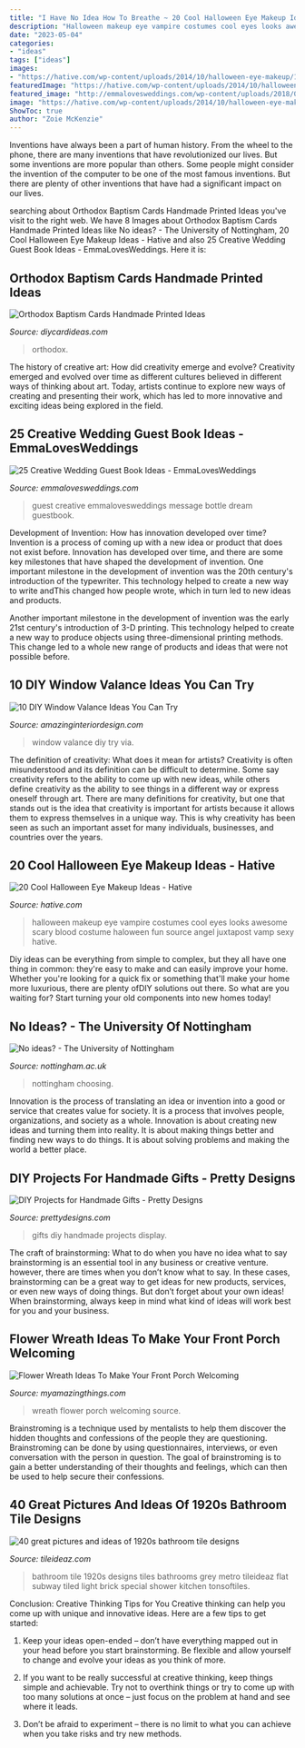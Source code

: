 ```yaml
---
title: "I Have No Idea How To Breathe ~ 20 Cool Halloween Eye Makeup Ideas"
description: "Halloween makeup eye vampire costumes cool eyes looks awesome scary blood costume haloween fun source angel juxtapost vamp sexy hative"
date: "2023-05-04"
categories:
- "ideas"
tags: ["ideas"]
images:
- "https://hative.com/wp-content/uploads/2014/10/halloween-eye-makeup/16-halloween-eye-makeup-ideas.jpg"
featuredImage: "https://hative.com/wp-content/uploads/2014/10/halloween-eye-makeup/16-halloween-eye-makeup-ideas.jpg"
featured_image: "http://emmalovesweddings.com/wp-content/uploads/2018/01/message-in-a-bottle-wedding-guest-book-ideas.jpg"
image: "https://hative.com/wp-content/uploads/2014/10/halloween-eye-makeup/16-halloween-eye-makeup-ideas.jpg"
ShowToc: true
author: "Zoie McKenzie"
---
```



Inventions have always been a part of human history. From the wheel to the phone, there are many inventions that have revolutionized our lives. But some inventions are more popular than others. Some people might consider the invention of the computer to be one of the most famous inventions. But there are plenty of other inventions that have had a significant impact on our lives.

	

		
searching about Orthodox Baptism Cards Handmade Printed Ideas you've visit to the right web. We have 8 Images about Orthodox Baptism Cards Handmade Printed Ideas like No ideas? - The University of Nottingham, 20 Cool Halloween Eye Makeup Ideas - Hative and also 25 Creative Wedding Guest Book Ideas - EmmaLovesWeddings. Here it is:
		
    
## Orthodox Baptism Cards Handmade Printed Ideas

<img loading=lazy src="https://www.diycardideas.com/wp-content/uploads/2021/03/Handmade-Orthodox-Baptism-Card-Ideas-3-1536x2048.jpg" onerror="this.onerror=null;this.src='https://tse3.mm.bing.net/th?id=OIP.Cu8iVf-g-sNXCUTzCsuUDwHaJ4&amp;pid=15.1';" alt="Orthodox Baptism Cards Handmade Printed Ideas">

_Source: diycardideas.com_

>orthodox. 

	

The history of creative art: How did creativity emerge and evolve?
Creativity emerged and evolved over time as different cultures believed in different ways of thinking about art. Today, artists continue to explore new ways of creating and presenting their work, which has led to more innovative and exciting ideas being explored in the field.

    
## 25 Creative Wedding Guest Book Ideas - EmmaLovesWeddings

<img loading=lazy src="http://emmalovesweddings.com/wp-content/uploads/2018/01/message-in-a-bottle-wedding-guest-book-ideas.jpg" onerror="this.onerror=null;this.src='https://tse1.mm.bing.net/th?id=OIP.GsL447NUXMZzY6MzioFMyAHaOj&amp;pid=15.1';" alt="25 Creative Wedding Guest Book Ideas - EmmaLovesWeddings">

_Source: emmalovesweddings.com_

>guest creative emmalovesweddings message bottle dream guestbook. 

	

Development of Invention: How has innovation developed over time?
Invention is a process of coming up with a new idea or product that does not exist before. Innovation has developed over time, and there are some key milestones that have shaped the development of invention. 
One important milestone in the development of invention was the 20th century's introduction of the typewriter. This technology helped to create a new way to write andThis changed how people wrote, which in turn led to new ideas and products. 

Another important milestone in the development of invention was the early 21st century's introduction of 3-D printing. This technology helped to create a new way to produce objects using three-dimensional printing methods. This change led to a whole new range of products and ideas that were not possible before.

    
## 10 DIY Window Valance Ideas You Can Try

<img loading=lazy src="http://www.amazinginteriordesign.com/wp-content/uploads/2017/11/10-DIY-Window-Valance-Ideas-You-Can-Try-7.jpg" onerror="this.onerror=null;this.src='https://tse3.mm.bing.net/th?id=OIP.AyTDIAKFX5pe6sjd4xBooQHaJ2&amp;pid=15.1';" alt="10 DIY Window Valance Ideas You Can Try">

_Source: amazinginteriordesign.com_

>window valance diy try via. 

	

The definition of creativity: What does it mean for artists?
Creativity is often misunderstood and its definition can be difficult to determine. Some say creativity refers to the ability to come up with new ideas, while others define creativity as the ability to see things in a different way or express oneself through art. There are many definitions for creativity, but one that stands out is the idea that creativity is important for artists because it allows them to express themselves in a unique way. This is why creativity has been seen as such an important asset for many individuals, businesses, and countries over the years.

    
## 20 Cool Halloween Eye Makeup Ideas - Hative

<img loading=lazy src="https://hative.com/wp-content/uploads/2014/10/halloween-eye-makeup/16-halloween-eye-makeup-ideas.jpg" onerror="this.onerror=null;this.src='https://tse4.mm.bing.net/th?id=OIP.SxFLSzpd_sHRPPWoGSAxJwHaNV&amp;pid=15.1';" alt="20 Cool Halloween Eye Makeup Ideas - Hative">

_Source: hative.com_

>halloween makeup eye vampire costumes cool eyes looks awesome scary blood costume haloween fun source angel juxtapost vamp sexy hative. 

	

Diy ideas can be everything from simple to complex, but they all have one thing in common: they're easy to make and can easily improve your home. Whether you're looking for a quick fix or something that'll make your home more luxurious, there are plenty ofDIY solutions out there. So what are you waiting for? Start turning your old components into new homes today!

    
## No Ideas? - The University Of Nottingham

<img loading=lazy src="https://www.nottingham.ac.uk/Careers/Images-Multimedia/1-Students/Choosing/New-Choosing-Page/No-ideas.jpg" onerror="this.onerror=null;this.src='https://tse4.mm.bing.net/th?id=OIP.nrv_tk7r4xRwmb-YdAFfVwHaDe&amp;pid=15.1';" alt="No ideas? - The University of Nottingham">

_Source: nottingham.ac.uk_

>nottingham choosing. 

	

Innovation is the process of translating an idea or invention into a good or service that creates value for society. It is a process that involves people, organizations, and society as a whole. Innovation is about creating new ideas and turning them into reality. It is about making things better and finding new ways to do things. It is about solving problems and making the world a better place.

    
## DIY Projects For Handmade Gifts - Pretty Designs

<img loading=lazy src="https://www.prettydesigns.com/wp-content/uploads/2014/07/Photo-Display.jpg" onerror="this.onerror=null;this.src='https://tse1.mm.bing.net/th?id=OIP.QHXW6PI1VmLDhq8AkHnTMwAAAA&amp;pid=15.1';" alt="DIY Projects for Handmade Gifts - Pretty Designs">

_Source: prettydesigns.com_

>gifts diy handmade projects display. 

	

The craft of brainstorming: What to do when you have no idea what to say
brainstorming is an essential tool in any business or creative venture. however, there are times when you don’t know what to say. In these cases, brainstorming can be a great way to get ideas for new products, services, or even new ways of doing things. But don’t forget about your own ideas! When brainstorming, always keep in mind what kind of ideas will work best for you and your business.

    
## Flower Wreath Ideas To Make Your Front Porch Welcoming

<img loading=lazy src="https://myamazingthings.com/wp-content/uploads/2017/07/flower-wreath-1.jpg" onerror="this.onerror=null;this.src='https://tse4.mm.bing.net/th?id=OIP.heR2IvaZF84yqQNwZIzEzwHaJ4&amp;pid=15.1';" alt="Flower Wreath Ideas To Make Your Front Porch Welcoming">

_Source: myamazingthings.com_

>wreath flower porch welcoming source. 

	

Brainstroming is a technique used by mentalists to help them discover the hidden thoughts and confessions of the people they are questioning. Brainstroming can be done by using questionnaires, interviews, or even conversation with the person in question. The goal of brainstroming is to gain a better understanding of their thoughts and feelings, which can then be used to help secure their confessions.

    
## 40 Great Pictures And Ideas Of 1920s Bathroom Tile Designs

<img loading=lazy src="https://www.tileideaz.com/wp-content/uploads/2015/09/8508dea43cadfe48bf14febee6ea0ecc.jpg" onerror="this.onerror=null;this.src='https://tse3.mm.bing.net/th?id=OIP.J5hMolTVijWp8q1812h5UwHaLH&amp;pid=15.1';" alt="40 great pictures and ideas of 1920s bathroom tile designs">

_Source: tileideaz.com_

>bathroom tile 1920s designs tiles bathrooms grey metro tileideaz flat subway tiled light brick special shower kitchen tonsoftiles. 

	

Conclusion: Creative Thinking Tips for You
Creative thinking can help you come up with unique and innovative ideas. Here are a few tips to get started:
1. Keep your ideas open-ended – don’t have everything mapped out in your head before you start brainstorming. Be flexible and allow yourself to change and evolve your ideas as you think of more.

2. If you want to be really successful at creative thinking, keep things simple and achievable. Try not to overthink things or try to come up with too many solutions at once – just focus on the problem at hand and see where it leads.

3. Don’t be afraid to experiment – there is no limit to what you can achieve when you take risks and try new methods.

